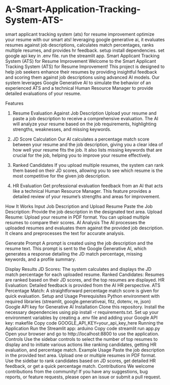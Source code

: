 # A-Smart-Application-Tracking-System-ATS-
smart applicant tracking system (ats) for resume improvement optimize your resume with our smart ats! leveraging google generative ai, it evaluates resumes against job descriptions, calculates match percentages, ranks multiple resumes, and provides hr feedback.  setup install dependencies. set google api key in .env file. run the streamlit app.
Smart Applicant Tracking System (ATS) for Resume Improvement
Welcome to the Smart Applicant Tracking System (ATS) for Resume Improvement! This project is designed to help job seekers enhance their resumes by providing insightful feedback and scoring them against job descriptions using advanced AI models. Our system leverages Google Generative AI to simulate the behavior of an experienced ATS and a technical Human Resource Manager to provide detailed evaluations of your resume.

Features
1. Resume Evaluation Against Job Description
Upload your resume and paste a job description to receive a comprehensive evaluation. The AI will analyze your resume based on the job requirements, highlighting strengths, weaknesses, and missing keywords.

2. JD Score Calculation
Our AI calculates a percentage match score between your resume and the job description, giving you a clear idea of how well your resume fits the job. It also lists missing keywords that are crucial for the job, helping you to improve your resume effectively.

3. Ranked Candidates
If you upload multiple resumes, the system can rank them based on their JD scores, allowing you to see which resume is the most competitive for the given job description.

4. HR Evaluation
Get professional evaluation feedback from an AI that acts like a technical Human Resource Manager. This feature provides a detailed review of your resume’s strengths and areas for improvement.

How It Works
Input Job Description and Upload Resume
Paste the Job Description: Provide the job description in the designated text area.
Upload Resume: Upload your resume in PDF format. You can upload multiple resumes to compare their scores.
AI Analysis
The AI processes the uploaded resumes and evaluates them against the provided job description. It cleans and preprocesses the text for accurate analysis.

Generate Prompt
A prompt is created using the job description and the resume text. This prompt is sent to the Google Generative AI, which generates a response detailing the JD match percentage, missing keywords, and a profile summary.

Display Results
JD Scores: The system calculates and displays the JD match percentage for each uploaded resume.
Ranked Candidates: Resumes are ranked based on their JD scores, and the top resumes are displayed.
HR Evaluation: Detailed feedback is provided from the AI HR perspective.
ATS Percentage Match: A straightforward percentage match score is given for quick evaluation.
Setup and Usage
Prerequisites
Python environment with required libraries (streamlit, google.generativeai, fitz, dotenv, re, json)
Google API key for Generative AI
Installation
Clone this repository.
Install the necessary dependencies using pip install -r requirements.txt.
Set up your environment variables by creating a .env file and adding your Google API key:
makefile
Copy code
GOOGLE_API_KEY=your_api_key_here
Running the Application
Run the Streamlit app:
arduino
Copy code
streamlit run app.py
Open your browser and go to http://localhost:8800 to use the application.
Controls
Use the sidebar controls to select the number of top resumes to display and to initiate various actions like ranking candidates, getting HR evaluation, and percentage match.
Example Usage
Paste the job description in the provided text area.
Upload one or multiple resumes in PDF format.
Use the sidebar to rank candidates based on JD scores, get detailed HR feedback, or get a quick percentage match.
Contributions
We welcome contributions from the community! If you have any suggestions, bug reports, or feature requests, please open an issue or submit a pull request.
